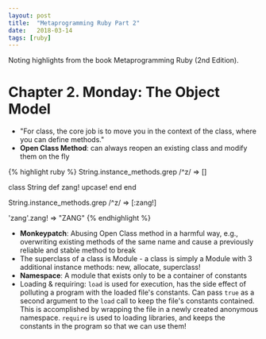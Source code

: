 ```yaml
---
layout: post
title:  "Metaprogramming Ruby Part 2"
date:   2018-03-14
tags: [ruby]
---
```

Noting highlights from the book Metaprogramming Ruby (2nd Edition).

# Chapter 2. Monday: The Object Model

* "For class, the core job is to move you in the context of the class, where you can define methods."
* **Open Class Method**: can always reopen an existing class and modify them on the fly

{% highlight ruby %}
String.instance_methods.grep /^z/
=> []

class String
  def zang!
    upcase!
  end
end

String.instance_methods.grep /^z/
=> [:zang!]

'zang'.zang!
=> "ZANG"
{% endhighlight %}

* **Monkeypatch**: Abusing Open Class method in a harmful way, e.g.,
overwriting existing methods of the same name and cause a previously
reliable and stable method to break
* The superclass of a class is Module - a class is simply a Module with
3 additional instance methods: new, allocate, superclass!
* **Namespace**: A module that exists only to be a container of
constants
* Loading & requiring: `load` is used for execution, has the side effect
of polluting a program with the loaded file's constants. Can pass `true`
as a second argument to the `load` call to keep the file's constants
contained. This is accomplished by wrapping the file in a newly created
anonymous namespace. `require` is used to loading libraries, and keeps
the constants in the program so that we can use them!
